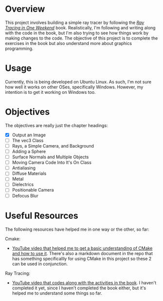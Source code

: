 # Overview
This project involves building a simple ray tracer by following the [_Ray Tracing in One Weekend_](https://raytracing.github.io/books/RayTracingInOneWeekend.html) book. Realistically, I'm following and writing along with the code in the book, but I'm also trying to see how things work by making changes to the code. The objective of this project is to complete the exercises in the book but also understand more about graphics programming.

# Usage
Currently, this is being developed on Ubuntu Linux. As such, I'm not sure how well it works on
other OSes, specifically Windows. However, my intention is to get it working on Windows too.

# Objectives
The objectives are really just the chapter headings:
- [X] Output an Image
- [ ] The vec3 Class
- [ ] Rays, a Simple Camera, and Background
- [ ] Adding a Sphere
- [ ] Surface Normals and Multiple Objects
- [ ] Moving Camera Code Into It's On Class
- [ ] Antialiasing
- [ ] Diffuse Materials
- [ ] Metal
- [ ] Dielectrics
- [ ] Positionable Camera
- [ ] Defocus Blur

# Useful Resources
The following resources have helped me in one way or the other, so far:

Cmake:

- [YouTube video that helped me to get a basic understanding of CMake and how to use it](https://www.youtube.com/watch?v=nlKcXPUJGwA). There's also a markdown document in the repo that has something specificallly for using CMake in this project so these 2 can be used in conjunction.

Ray Tracing:
- [YouTube video that codes along with the activities in the book](https://www.youtube.com/watch?v=kHNewYRvgSk). I haven't completed it yet, since I haven't completed the book either, but it's helped me to understand some things so far.